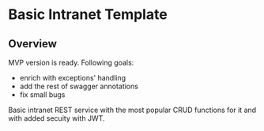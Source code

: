# Basic Intranet Template

## Overview
MVP version is ready. Following goals: 
- enrich with exceptions' handling
- add the rest of swagger annotations
- fix small bugs

Basic intranet REST service with the most popular CRUD functions for it and with added secuity with JWT.


